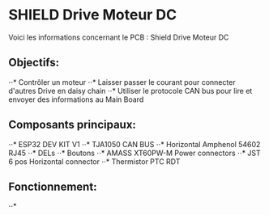 # SHIELD Drive Moteur DC

Voici les informations concernant le PCB : Shield Drive Moteur DC 

## Objectifs:
⋅⋅* Contrôler un moteur 
⋅⋅* Laisser passer le courant pour connecter d'autres Drive en daisy chain
⋅⋅* Utiliser le protocole CAN bus pour lire et envoyer des informations au Main Board


## Composants principaux:
⋅⋅* ESP32 DEV KIT V1
⋅⋅* TJA1050 CAN BUS
⋅⋅* Horizontal Amphenol 54602 RJ45
⋅⋅* DELs
⋅⋅* Boutons
⋅⋅* AMASS XT60PW-M Power connectors
⋅⋅* JST 6 pos Horizontal connector
⋅⋅* Thermistor PTC RDT


## Fonctionnement:
⋅⋅* 

